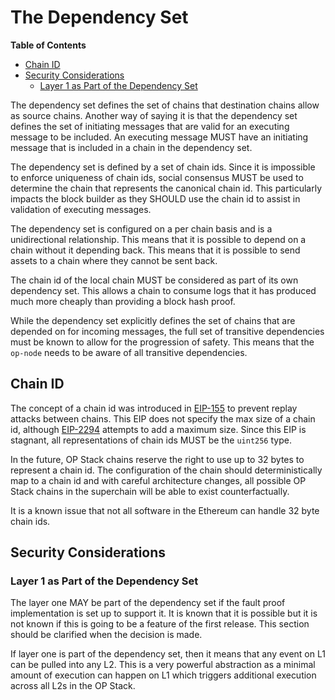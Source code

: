 # The Dependency Set

<!-- START doctoc generated TOC please keep comment here to allow auto update -->
<!-- DON'T EDIT THIS SECTION, INSTEAD RE-RUN doctoc TO UPDATE -->
**Table of Contents**

- [Chain ID](#chain-id)
- [Security Considerations](#security-considerations)
  - [Layer 1 as Part of the Dependency Set](#layer-1-as-part-of-the-dependency-set)

<!-- END doctoc generated TOC please keep comment here to allow auto update -->

The dependency set defines the set of chains that destination chains allow as source chains. Another way of
saying it is that the dependency set defines the set of initiating messages that are valid for an executing
message to be included. An executing message MUST have an initiating message that is included in a chain
in the dependency set.

The dependency set is defined by a set of chain ids. Since it is impossible to enforce uniqueness of chain ids,
social consensus MUST be used to determine the chain that represents the canonical chain id. This
particularly impacts the block builder as they SHOULD use the chain id to assist in validation
of executing messages.

The dependency set is configured on a per chain basis and is a unidirectional relationship. This means
that it is possible to depend on a chain without it depending back. This means that it is possible
to send assets to a chain where they cannot be sent back.

The chain id of the local chain MUST be considered as part of its own dependency set. This allows a chain
to consume logs that it has produced much more cheaply than providing a block hash proof.

While the dependency set explicitly defines the set of chains that are depended on for incoming messages,
the full set of transitive dependencies must be known to allow for the progression of safety.
This means that the `op-node` needs to be aware of all transitive dependencies.

## Chain ID

The concept of a chain id was introduced in [EIP-155](https://eips.ethereum.org/EIPS/eip-155) to prevent
replay attacks between chains. This EIP does not specify the max size of a chain id, although
[EIP-2294](https://eips.ethereum.org/EIPS/eip-2294) attempts to add a maximum size. Since this EIP is
stagnant, all representations of chain ids MUST be the `uint256` type.

In the future, OP Stack chains reserve the right to use up to 32 bytes to represent a chain id. The
configuration of the chain should deterministically map to a chain id and with careful architecture
changes, all possible OP Stack chains in the superchain will be able to exist counterfactually.

It is a known issue that not all software in the Ethereum can handle 32 byte chain ids.

## Security Considerations

### Layer 1 as Part of the Dependency Set

The layer one MAY be part of the dependency set if the fault proof implementation is set up
to support it. It is known that it is possible but it is not known if this is going to be
a feature of the first release. This section should be clarified when the decision is made.

If layer one is part of the dependency set, then it means that any event on L1 can be pulled
into any L2. This is a very powerful abstraction as a minimal amount of execution can happen
on L1 which triggers additional execution across all L2s in the OP Stack.
